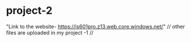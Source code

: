 # project-2
"Link to the website- https://is601pro.z13.web.core.windows.net/"  // other files are uploaded in my project -1 //

